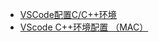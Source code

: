 - [VSCode配置C/C++环境](https://zhuanlan.zhihu.com/p/87864677)
- [VScode C++环境配置 （MAC）](https://zhuanlan.zhihu.com/p/486021900)
